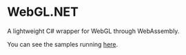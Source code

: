 # WebGL.NET

A lightweight C# wrapper for WebGL through WebAssembly.

You can see the samples running [here](https://marcoscobena.com/tmp/webgldotnet/).
